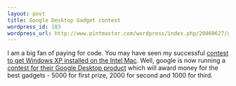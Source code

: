 ```yaml
--- 
layout: post
title: Google Desktop Gadget contest
wordpress_id: 183
wordpress_url: http://www.pintmaster.com/wordpress/index.php/20060627/google-desktop-gadget-contest/
---
```

I am a big fan of paying for code. You may have seen my successful <a href="http://onmac.net">contest to get Windows XP installed on the Intel Mac</a>. Well, google is now running a <a href="http://desktop.google.com/contest.html">contest for their Google Desktop product</a> which will award money for the best gadgets - 5000 for first prize, 2000 for second and 1000 for third.
